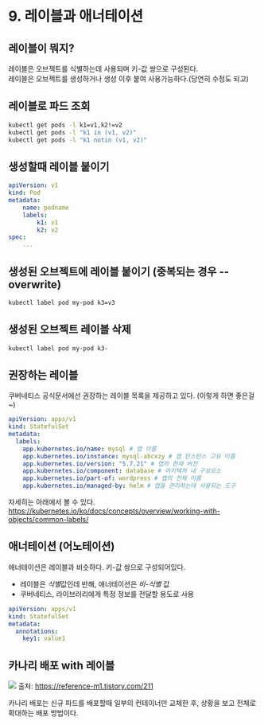 # 9. 레이블과 애너테이션

## 레이블이 뭐지?
레이블은 오브젝트를 식별하는데 사용되며 키-값 쌍으로 구성된다.  
레이블은 오브젝트를 생성하거나 생성 이후 붙여 사용가능하다.(당연히 수정도 되고)  

## 레이블로 파드 조회
```bash
kubectl get pods -l k1=v1,k2!=v2
kubectl get pods -l "k1 in (v1, v2)"
kubectl get pods -l "k1 notin (v1, v2)"
```

## 생성할때 레이블 붙이기
```yaml
apiVersion: v1
kind: Pod
metadata: 
    name: podname
    labels:
        k1: v1
        k2: v2
spec:
    ...
```

## 생성된 오브젝트에 레이블 붙이기 (중복되는 경우 --overwrite)
```bash
kubectl label pod my-pod k3=v3
```

## 생성된 오브젝트 레이블 삭제
```bash
kubectl label pod my-pod k3-
```

## 권장하는 레이블
쿠버네티스 공식문서에선 권장하는 레이블 목록을 제공하고 있다. (이렇게 하면 좋은걸~)  
```yaml
apiVersion: apps/v1
kind: StatefulSet
metadata:
  labels:
    app.kubernetes.io/name: mysql # 앱 이름
    app.kubernetes.io/instance: mysql-abcxzy # 앱 인스턴스 고유 이름
    app.kubernetes.io/version: "5.7.21" # 앱의 현재 버전
    app.kubernetes.io/component: database # 아키텍처 내 구성요소
    app.kubernetes.io/part-of: wordpress # 앱의 전체 이름
    app.kubernetes.io/managed-by: helm # 앱을 관리하는데 사용되는 도구
```

자세히는 아래에서 볼 수 있다.
https://kubernetes.io/ko/docs/concepts/overview/working-with-objects/common-labels/

## 애너테이션 (어노테이션)
애너테이션은 레이블과 비슷하다. 키-값 쌍으로 구성되어있다.  

- 레이블은 *식별*값인데 반해, 애너테이션은 *비-식별* 값
- 쿠버네티스, 라이브러리에게 특정 정보를 전달할 용도로 사용

```yaml
apiVersion: apps/v1
kind: StatefulSet
metadata:
  annotations:
    key1: value1
```

## 카나리 배포 with 레이블

![](https://blog.kakaocdn.net/dn/6kjKy/btqyPVyA7PQ/6gWr5khByPF1RZB9TBitVK/img.png)
출처: https://reference-m1.tistory.com/211

카나리 배포는 신규 파드를 배포할때 일부의 컨테이너만 교체한 후, 상황을 보고 전체로 확대하는 배포 방법이다.  